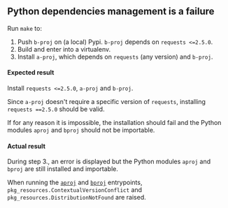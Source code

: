 ## Python dependencies management is a failure

Run `make` to:

1. Push `b-proj` on (a local) Pypi. `b-proj` depends on `requests <=2.5.0`.
2. Build and enter into a virtualenv.
3. Install `a-proj`, which depends on `requests` (any version) and `b-proj`.


#### Expected result

Install `requests <=2.5.0`, `a-proj` and `b-proj`.

Since `a-proj` doesn't require a specific version of `requests`, installing
`requests ==2.5.0` should be valid.

If for any reason it is impossible, the installation should fail and the Python
modules `aproj` and `bproj` should not be importable.


#### Actual result

During step 3., an error is displayed but the Python modules `aproj` and
`bproj` are still installed and importable.

When running the [`aproj`](a-proj/setup.py) and [`bproj`](b-proj/setup.py)
entrypoints, `pkg_resources.ContextualVersionConflict` and
`pkg_resources.DistributionNotFound` are raised.
